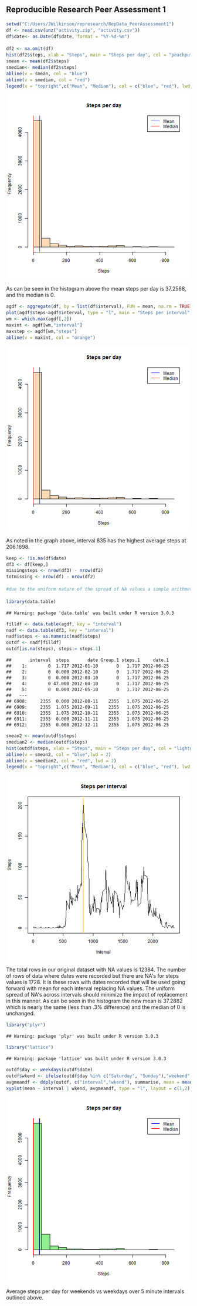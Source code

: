 ## Reproducible Research Peer Assessment 1


```r
setwd("C:/Users/JWilkinson/represearch/RepData_PeerAssessment1")
df <- read.csv(unz("activity.zip", "activity.csv"))
df$date<- as.Date(df$date, format = "%Y-%d-%m")

df2 <- na.omit(df)
hist(df2$steps, xlab = "Steps", main = "Steps per day", col = "peachpuff")
smean <- mean(df2$steps)
smedian<- median(df2$steps)
abline(v = smean, col = "blue")
abline(v = smedian, col = "red")
legend(x = "topright",c("Mean", "Median"), col = c("blue", "red"), lwd = c(1,1))
```

![plot of chunk unnamed-chunk-1](figure/unnamed-chunk-1.png) 

As can be seen in the histogram above the mean steps per day is 37.2568, and the median is 0.




```r
agdf <- aggregate(df, by = list(df$interval), FUN = mean, na.rm = TRUE)
plot(agdf$steps~agdf$interval, type = "l", main = "Steps per interval", xlab = "Interval", ylab = "Steps")
wm <- which.max(agdf[,2])
maxint <- agdf[wm,"interval"]
maxstep <- agdf[wm,"steps"]
abline(v = maxint, col = "orange")
```

![plot of chunk unnamed-chunk-2](figure/unnamed-chunk-2.png) 

As noted in the graph above, interval 835 has the highest average steps at 206.1698.




```r
keep <- !is.na(df$date)
df3 <- df[keep,]
missingsteps <- nrow(df3) - nrow(df2)
totmissing <- nrow(df) - nrow(df2)

#due to the uniform nature of the spread of NA values a simple arithmetic mean by interval for NAs replacement was used.

library(data.table)
```

```
## Warning: package 'data.table' was built under R version 3.0.3
```

```r
filldf <- data.table(agdf, key = "interval")
nadf <- data.table(df3, key = "interval")
nadf$steps <- as.numeric(nadf$steps)
outdf <- nadf[filldf]
outdf[is.na(steps), steps:= steps.1]
```

```
##       interval  steps       date Group.1 steps.1     date.1
##    1:        0  1.717 2012-01-10       0   1.717 2012-06-25
##    2:        0  0.000 2012-02-10       0   1.717 2012-06-25
##    3:        0  0.000 2012-03-10       0   1.717 2012-06-25
##    4:        0 47.000 2012-04-10       0   1.717 2012-06-25
##    5:        0  0.000 2012-05-10       0   1.717 2012-06-25
##   ---                                                      
## 6908:     2355  0.000 2012-08-11    2355   1.075 2012-06-25
## 6909:     2355  1.075 2012-09-11    2355   1.075 2012-06-25
## 6910:     2355  1.075 2012-10-11    2355   1.075 2012-06-25
## 6911:     2355  0.000 2012-11-11    2355   1.075 2012-06-25
## 6912:     2355  0.000 2012-12-11    2355   1.075 2012-06-25
```

```r
smean2 <- mean(outdf$steps)
smedian2 <- median(outdf$steps)
hist(outdf$steps, xlab = "Steps", main = "Steps per day", col = "lightgreen")
abline(v = smean2, col = "blue",lwd = 2)
abline(v = smedian2, col = "red", lwd = 2)
legend(x = "topright",c("Mean", "Median"), col = c("blue", "red"), lwd = c(2,2))
```

![plot of chunk unnamed-chunk-3](figure/unnamed-chunk-3.png) 

The total rows in our original dataset with NA values is 12384.  The number of rows of data where dates were recorded but there are NA's for steps values is 1728.  It is these rows with dates recorded that will be used going forward with mean for each interval replacing NA values.  The uniform spread of NA's across intervals should minimize the impact of replacement in this manner.  As can be seen in the histogram the new mean is 37.2882 which is nearly the same (less than .3% difference) and the median of 0 is unchanged.





```r
library("plyr")
```

```
## Warning: package 'plyr' was built under R version 3.0.3
```

```r
library("lattice")
```

```
## Warning: package 'lattice' was built under R version 3.0.3
```

```r
outdf$day <- weekdays(outdf$date)
outdf$wkend <- ifelse(outdf$day %in% c("Saturday", "Sunday"),"weekend", "weekday")
avgmeandf <- ddply(outdf, c("interval","wkend"), summarise, mean = mean(steps))
xyplot(mean ~ interval | wkend, avgmeandf, type = "l", layout = c(1,2), ylab = "Average Steps", xlab = "Interval")
```

![plot of chunk unnamed-chunk-4](figure/unnamed-chunk-4.png) 

Average steps per day for weekends vs weekdays over 5 minute intervals outlined above.
